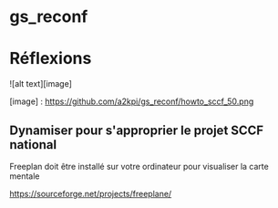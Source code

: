 # gs_reconf

Réflexions
==

![alt text][image]

[image] : https://github.com/a2kpi/gs_reconf/howto_sccf_50.png

Dynamiser pour s'approprier le projet SCCF national
-

Freeplan doit être installé sur votre ordinateur 
pour visualiser la carte mentale 

https://sourceforge.net/projects/freeplane/
